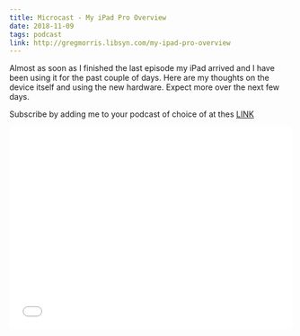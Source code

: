 ```yaml
---
title: Microcast - My iPad Pro Overview
date: 2018-11-09
tags: podcast
link: http://gregmorris.libsyn.com/my-ipad-pro-overview
---
```

Almost as soon as I finished the last episode my iPad arrived and I have been using it for the past couple of days. Here are my thoughts on the device itself and using the new hardware. Expect more over the next few days. 

Subscribe by adding me to your podcast of choice of at thes [LINK](http://gregmorris.libsyn.com/rss)

<iframe style="border: none" src="//html5-player.libsyn.com/embed/episode/id/7499285/height/360/theme/standard/autoplay/no/autonext/no/thumbnail/yes/preload/no/no_addthis/no/direction/backward/" height="360" width="100%" scrolling="no"  allowfullscreen webkitallowfullscreen mozallowfullscreen oallowfullscreen msallowfullscreen></iframe>
